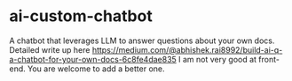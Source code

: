 # ai-custom-chatbot
A chatbot that leverages LLM to answer questions about your own docs.
Detailed write up here https://medium.com/@abhishek.rai8992/build-ai-q-a-chatbot-for-your-own-docs-6c8fe4dae835
I am not very good at front-end. You are welcome to add a better one.
